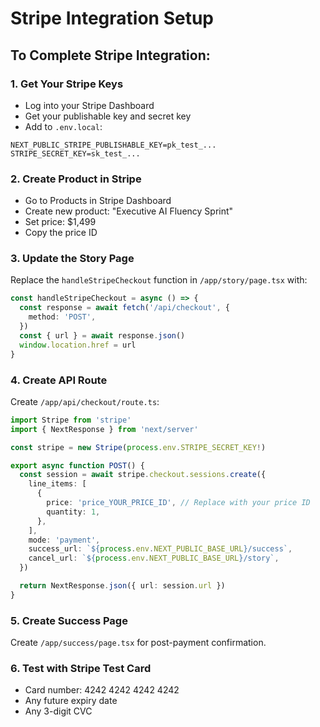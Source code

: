 # Stripe Integration Setup

## To Complete Stripe Integration:

### 1. Get Your Stripe Keys
- Log into your Stripe Dashboard
- Get your publishable key and secret key
- Add to `.env.local`:
```
NEXT_PUBLIC_STRIPE_PUBLISHABLE_KEY=pk_test_...
STRIPE_SECRET_KEY=sk_test_...
```

### 2. Create Product in Stripe
- Go to Products in Stripe Dashboard
- Create new product: "Executive AI Fluency Sprint"
- Set price: $1,499
- Copy the price ID

### 3. Update the Story Page
Replace the `handleStripeCheckout` function in `/app/story/page.tsx` with:

```typescript
const handleStripeCheckout = async () => {
  const response = await fetch('/api/checkout', {
    method: 'POST',
  })
  const { url } = await response.json()
  window.location.href = url
}
```

### 4. Create API Route
Create `/app/api/checkout/route.ts`:

```typescript
import Stripe from 'stripe'
import { NextResponse } from 'next/server'

const stripe = new Stripe(process.env.STRIPE_SECRET_KEY!)

export async function POST() {
  const session = await stripe.checkout.sessions.create({
    line_items: [
      {
        price: 'price_YOUR_PRICE_ID', // Replace with your price ID
        quantity: 1,
      },
    ],
    mode: 'payment',
    success_url: `${process.env.NEXT_PUBLIC_BASE_URL}/success`,
    cancel_url: `${process.env.NEXT_PUBLIC_BASE_URL}/story`,
  })

  return NextResponse.json({ url: session.url })
}
```

### 5. Create Success Page
Create `/app/success/page.tsx` for post-payment confirmation.

### 6. Test with Stripe Test Card
- Card number: 4242 4242 4242 4242
- Any future expiry date
- Any 3-digit CVC
